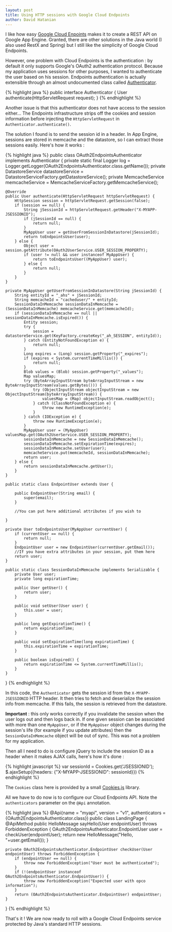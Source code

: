 ```yaml
---
layout: post
title: Using HTTP sessions with Google Cloud Endpoints
author: David Hatanian
---
```


I like how easy [Google Cloud Enpoints](https://cloud.google.com/appengine/docs/java/endpoints/) makes it to create a REST API on Google App Engine. Granted, there are other solutions in the Java world (I also used RestX and Spring) but I still like the simplicity of Google Cloud Endpoints.

However, one problem with Cloud Endpoints is the authentication : by default it only supports Google's OAuth2 authentication protocol. Because my application uses sessions for other purposes, I wanted to authenticate the user based on his session. Endpoints authentication is actually extensible through an almost undocumented class called [Authenticator](https://cloud.google.com/appengine/docs/java/endpoints/javadoc/com/google/api/server/spi/config/Authenticator).

{% highlight java %}
public interface Authenticator {
  User authenticate(HttpServletRequest request);
}
{% endhighlight %}


Another issue is that this authenticator does not have access to the session either... The Endpoints infrastructure strips off the cookies and session information before injecting the `HttpServletRequest` in `Authenticator.authenticate()`.

The solution I found is to send the session id in a header. In App Engine, sessions are stored in memcache and the datastore, so I can extract those sessions easily. Here's how it works :

{% highlight java %}
public class OAuth2EndpointsAuthenticator implements Authenticator {
    private static final Logger log = Logger.getLogger(OAuth2EndpointsAuthenticator.class.getName());
    private DatastoreService datastoreService = DatastoreServiceFactory.getDatastoreService();
    private MemcacheService memcacheService = MemcacheServiceFactory.getMemcacheService();

    @Override
    public User authenticate(HttpServletRequest httpServletRequest) {
        HttpSession session = httpServletRequest.getSession(false);
        if (session == null) {
            String jSessionId = httpServletRequest.getHeader("X-MYAPP-JSESSIONID");
            if (jSessionId == null) {
                return null;
            }
            MyAppUser user = getUserFromSessionInDatastore(jSessionId);
            return toEndpointsUser(user);
        } else {
            Object user = session.getAttribute(OAuth2UserService.USER_SESSION_PROPERTY);
            if (user != null && user instanceof MyAppUser) {
                return toEndpointsUser((MyAppUser) user);
            } else {
                return null;
            }
        }
    }

    private MyAppUser getUserFromSessionInDatastore(String jSessionId) {
        String entityId = "_ahs" + jSessionId;
        String memcacheId = "cacheduser/" + entityId;
        SessionDataInMemcache sessionDataInMemcache = (SessionDataInMemcache) memcacheService.get(memcacheId);
        if (sessionDataInMemcache == null || sessionDataInMemcache.isExpired()) {
            Entity session;
            try {
                session = datastoreService.get(KeyFactory.createKey("_ah_SESSION", entityId));
            } catch (EntityNotFoundException e) {
                return null;
            }
            Long expires = (Long) session.getProperty("_expires");
            if (expires < System.currentTimeMillis()) {
                return null;
            }
            Blob values = (Blob) session.getProperty("_values");
            Map valuesMap;
            try (ByteArrayInputStream byteArrayInputStream = new ByteArrayInputStream(values.getBytes())) {
                try (ObjectInputStream objectInputStream = new ObjectInputStream(byteArrayInputStream)) {
                    valuesMap = (Map) objectInputStream.readObject();
                } catch (ClassNotFoundException e) {
                    throw new RuntimeException(e);
                }
            } catch (IOException e) {
                throw new RuntimeException(e);
            }
            MyAppUser user = (MyAppUser) valuesMap.get(OAuth2UserService.USER_SESSION_PROPERTY);
            sessionDataInMemcache = new SessionDataInMemcache();
            sessionDataInMemcache.setExpirationTime(expires);
            sessionDataInMemcache.setUser(user);
            memcacheService.put(memcacheId, sessionDataInMemcache);
            return user;
        } else {
            return sessionDataInMemcache.getUser();
        }
    }

    public static class EndpointUser extends User {

        public EndpointUser(String email) {
            super(email);
        }

		//You can put here additional attributes if you wish to

    }

	private User toEndpointsUser(MyAppUser currentUser) {
        if (currentUser == null) {
            return null;
        }
        EndpointUser user = new EndpointUser(currentUser.getEmail());
        //If you have extra attributes in your session, put them here
        return user;
    }

	public static class SessionDataInMemcache implements Serializable {
	    private User user;
	    private long expirationTime;

	    public User getUser() {
	        return user;
	    }

	    public void setUser(User user) {
	        this.user = user;
	    }

	    public long getExpirationTime() {
	        return expirationTime;
	    }

	    public void setExpirationTime(long expirationTime) {
	        this.expirationTime = expirationTime;
	    }

	    public boolean isExpired() {
	        return expirationTime <= System.currentTimeMillis();
	    }
	}
}
{% endhighlight %}

In this code, the `Authenticator` gets the session id from the `X-MYAPP-JSESSIONID` HTTP header. It then tries to fetch and deserialize the session info from memcache. If this fails, the session is retrieved from the datastore.

**Important** : this only works correctly if you invalidate the session when the user logs out and then logs back in. If one given session can be associated with more than one `MyAppUser`, or if the `MyAppUser` object changes during the session's life (for example if you update attributes) then the `SessionDataInMemcache` object will be out of sync. This was not a problem for my application.

Then all I need to do is configure jQuery to include the session ID as a header when it makes AJAX calls, here's how it's done :

{% highlight javascript %}
var sessionId = Cookies.get('JSESSIONID');
$.ajaxSetup({headers: {"X-MYAPP-JSESSIONID": sessionId}})
{% endhighlight %}

The `Cookies` class here is provided by a small [Cookies.js](https://github.com/ScottHamper/Cookies) library.

All we have to do now is to configure our Cloud Endpoints API. Note the `authenticators` parameter on the `@Api` annotation.

{% highlight java %}
@Api(name = "myapi", version = "v1", authenticators = {OAuth2EndpointsAuthenticator.class})
public class LandingPage {
    @ApiMethod
    public HelloMessage sayHello(User endpointUser) throws ForbiddenException {
        OAuth2EndpointsAuthenticator.EndpointUser user = checkUser(endpointUser);
        return new HelloMessage("Hello, "+user.getEmail());
    }

    private OAuth2EndpointsAuthenticator.EndpointUser checkUser(User endpointUser) throws ForbiddenException {
        if (endpointUser == null) {
            throw new ForbiddenException("User must be authenticated");
        }
        if (!(endpointUser instanceof OAuth2EndpointsAuthenticator.EndpointUser)) {
            throw new ForbiddenException("Expected user with opco information");
        }
        return (OAuth2EndpointsAuthenticator.EndpointUser) endpointUser;
    }
}
{% endhighlight %}

That's it ! We are now ready to roll with a Google Cloud Endpoints service protected by Java's standard HTTP sessions.
